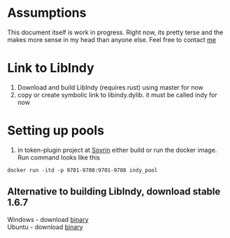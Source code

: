 ﻿# Assumptions
This document itself is work in progress.  Right now, its pretty terse and
the makes more sense in my head than anyone else.  Feel free to contact [me](
matt.raffel@evernym.com)

# Link to LibIndy
1. Download and build LibIndy (requires rust) using master for now
2. copy or create symbolic link to libindy.dylib.  it must be called indy for now

# Setting up pools
1. in token-plugin project at [Sovrin](https://github.com/sovrin-foundation/token-plugin) 
either build or run the docker image.  Run command looks like this
```
docker run -itd -p 9701-9708:9701-9708 indy_pool
```

## Alternative to building LibIndy, download stable 1.6.7
Windows - download [binary](https://repo.sovrin.org/windows/libindy/)  
Ubuntu - download [binary](https://repo.sovrin.org/lib/apt/xenial/)